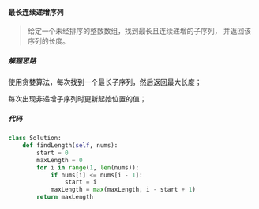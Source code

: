 #### 最长连续递增序列

>  给定一个未经排序的整数数组，找到最长且连续递增的子序列， 并返回该序列的长度。



##### 解题思路

使用贪婪算法，每次找到一个最长子序列，然后返回最大长度；

每次出现非递增子序列时更新起始位置的值；



##### 代码

```python
class Solution:
    def findLength(self, nums):
        start = 0
        maxLength = 0
        for i in range(1, len(nums)):
            if nums[i] <= nums[i - 1]:
                start = i
            maxLength = max(maxLength, i - start + 1)
        return maxLength
```


